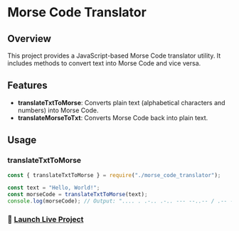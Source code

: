# Morse Code Translator

## Overview

This project provides a JavaScript-based Morse Code translator utility. It includes methods to convert text into Morse Code and vice versa.

## Features

- **translateTxtToMorse**: Converts plain text (alphabetical characters and numbers) into Morse Code.
- **translateMorseToTxt**: Converts Morse Code back into plain text.

## Usage

### translateTxtToMorse

```javascript
const { translateTxtToMorse } = require("./morse_code_translator");

const text = "Hello, World!";
const morseCode = translateTxtToMorse(text);
console.log(morseCode); // Output: ".... . .-.. .-.. --- --..-- / .-- --- .-. .-.. -.. -.-.--"
```

### 🚀 [Launch Live Project](https://morse-code-gamma.vercel.app/)
